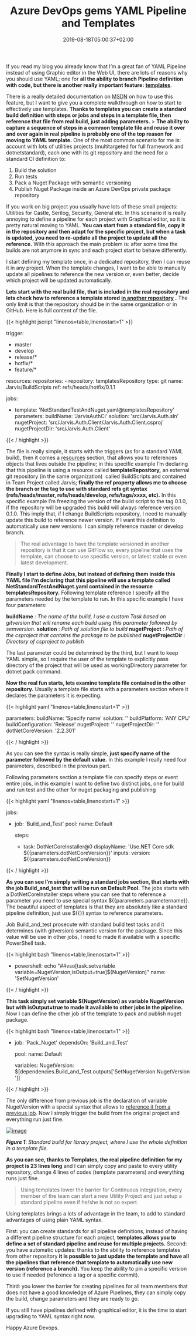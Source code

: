 ﻿---
title: "Azure DevOps gems YAML Pipeline and Templates"
description: ""
date: 2019-08-18T05:00:37+02:00
draft: false
tags: [Azure Pipelines,build,Continuos Integration]
categories: [Azure DevOps]
---
If you read my blog you already know that I’m a great fan of YAML Pipeline instead of using Graphic editor in the Web UI, there are lots of reasons why you should use YAML; one for  **all the ability to branch Pipeline definition with code, but there is another really important feature:** [**templates**](https://docs.microsoft.com/en-us/azure/devops/pipelines/process/templates?view=azure-devops).

There is a really detailed documentation on [MSDN](https://docs.microsoft.com/en-us/azure/devops/pipelines/process/templates?view=azure-devops) on how to use this feature, but I want to give you a complete walkthrough on how to start to effectively use templates. **Thanks to templates you can create a standard build definition with steps or jobs and steps in a template file, then reference that file from real build, just adding parameters.** >  **The ability to capture a sequence of steps in a common template file and reuse it over and over again in real pipeline is probably one of the top reason for moving to YAML template.** One of the most common scenario for me is: account with lots of utilities projects (multitargeted for full framework and dotnetstandard), each one with its git repository and the need for a standard CI definition to:

1) Build the solution  
2) Run tests  
3) Pack a Nuget Package with semantic versioning  
4) Publish Nuget Package inside an Azure DevOps private package repository

If you work on big project you usually have lots of these small projects: Utilities for Castle, Serilog, Security, General etc. In this scenario it is really annoying to define a pipeline for each project with Graphical editor, so it is pretty natural moving to YAML.  **You can start from a standard file, copy it in the repository and then adapt for the specific project, but when a task is updated, you need to re-update all the project to update all the reference.** With this approach the main problem is: after some time the builds are not anymore in sync and each project start to behave differently.

I start defining my template once, in a dedicated repository, then I can reuse it in any project. When the template changes, I want to be able to manually update all pipelines to reference the new version or, even better, decide which project will be updated automatically.

 **Lets start with the real build file, that is included in the real repository and lets check how to reference a template stored** [**in another repository**](https://docs.microsoft.com/en-us/azure/devops/pipelines/process/templates?view=azure-devops#using-other-repositories) **.** The only limit is that the repository should be in the same organization or in GitHub. Here is full content of the file.

{{< highlight jscript "linenos=table,linenostart=1" >}}


trigger:
- master
- develop
- release/*
- hotfix/*
- feature/*

resources:
  repositories:
    - repository: templatesRepository
      type: git
      name: Jarvis/BuildScripts
      ref: refs/heads/hotfix/0.1.1

jobs:

- template: 'NetStandardTestAndNuget.yaml@templatesRepository'
  parameters:
    buildName: 'JarvisAuthCi'
    solution: 'src/Jarvis.Auth.sln'
    nugetProject: 'src/Jarvis.Auth.Client/Jarvis.Auth.Client.csproj'
    nugetProjectDir: 'src/Jarvis.Auth.Client'

{{< / highlight >}}

The file is really simple, it starts with the triggers (as for a standard YAML build), then it comes a [resources](https://docs.microsoft.com/en-us/azure/devops/pipelines/process/resources?view=azure-devops) section, that allows you to references objects that lives outside the pipeline; in this specific example I’m declaring that this pipeline is using a resource called  **templateRepository,** an external git repository (in the same organization)  called BuildScripts and contained in Team Project called Jarvis;  **finally the ref property allows me to choose the branch or the tag to use with standard refs git syntax (refs/heads/master, refs/heads/develop, refs/tags/xxxx, etc).** In this specific example I’m freezing the version of the build script to the tag 0.1.0, if the repository will be upgraded this build will always reference version 0.1.0. This imply that, if I change BuildScripts repository, I need to manually update this build to reference newer version. If I want this definition to automatically use new versions  I can simply reference master or develop branch.

> The real advantage to have the template versioned in another repository is that it can use GitFlow so, every pipeline that uses the template, can choose to use specific version, or latest stable or even latest development.

 **Finally I start to define Jobs, but instead of defining them inside this YAML file I’m declaring that this pipeline will use a template called NetStandardTestAndNuget.yaml contained in the resource templatesRepository.** Following template reference I specify all the parameters needed by the template to run. In this specific example I have four parameters:

 **buildName** : *The name of the build, I use a custom Task based on gitversion that will rename each build using this parameter followed by semversion.* **solution** : *Path of solution file to build* **nugetProject** : *Path of the csproject that contains the package to be published* **nugetProjectDir** : *Directory of csproject to publish*

The last parameter could be determined by the third, but I want to keep YAML simple, so I require the user of the template to explicitly pass directory of the project that will be used as workingDirectory parameter for dotnet pack command.

 **Now the real fun starts, lets examine template file contained in the other repository.** Usually a template file starts with a parameters section where it declares the parameters it is expecting.

{{< highlight yaml "linenos=table,linenostart=1" >}}


parameters:
  buildName: 'Specify name'
  solution: ''
  buildPlatform: 'ANY CPU'
  buildConfiguration: 'Release'
  nugetProject: ''
  nugetProjectDir: ''
  dotNetCoreVersion: '2.2.301'

{{< / highlight >}}

As you can see the syntax is really simple,  **just specify name of the parameter followed by the default value.** In this example I really need four parameters, described in the previous part.

Following parameters section a template file can specify steps or event entire jobs, in this example I want to define two distinct jobs, one for build and run test and the other for nuget packaging and publishing

{{< highlight yaml "linenos=table,linenostart=1" >}}


jobs:

- job: 'Build_and_Test'
  pool:
    name: Default

  steps:
  - task: DotNetCoreInstaller@0
    displayName: 'Use.NET Core sdk ${{parameters.dotNetCoreVersion}}'
    inputs:
      version: ${{parameters.dotNetCoreVersion}}

{{< / highlight >}}

 **As you can see I’m simply writing a standard jobs section, that starts with the job Build\_and\_test that will be run on Default Pool.** The jobs starts with a DotNetCoreInstaller steps where you can see that to reference a parameter you need to use special syntax ${{parameters.parametername}}. The beautiful aspect of templates is that they are absolutely like a standard pipeline definition, just use ${{}} syntax to reference parameters.

Job Build\_and\_test prosecute with standard build test tasks and it determines (with gitversion) semantic version for the package. Since this value will be use in other jobs, I need to made it available with a specific PowerShell task.

{{< highlight bash "linenos=table,linenostart=1" >}}


  - powershell: echo "##vso[task.setvariable variable=NugetVersion;isOutput=true]$(NugetVersion)"
    name: 'SetNugetVersion'

{{< / highlight >}}

 **This task simply set variable $(NugetVersion) as variable NugetVersion but with isOutput=true to made it available to other jobs in the pipeline.** Now I can define the other job of the template to pack and publish nuget package.

{{< highlight bash "linenos=table,linenostart=1" >}}


- job: 'Pack_Nuget'
  dependsOn: 'Build_and_Test'

  pool:
    name: Default

  variables:
    NugetVersion: $[dependencies.Build_and_Test.outputs['SetNugetVersion.NugetVersion']]

{{< / highlight >}}

The only difference from previous job is the declaration of variable NugetVersion with a special syntax that allows to [reference it from a previous job](https://docs.microsoft.com/en-us/azure/devops/pipelines/process/variables?view=azure-devops&amp;tabs=yaml%2Cbatch#set-in-script). Now I simply trigger the build from the original project and everything run just fine.

[![image](http://www.codewrecks.com/blog/wp-content/uploads/2019/08/image_thumb.png "image")](http://www.codewrecks.com/blog/wp-content/uploads/2019/08/image.png)

 ***Figure 1***: *Standard build for library project, where I use the whole definition in a template file.*

 **As you can see, thanks to Templates, the real pipeline definition for my project is 23 lines long** and I can simply copy and paste to every utility repository, change 4 lines of codes (template parameters) and everything runs just fine.

> Using templates lower the barrier for Continuous integration, every member of the team can start a new Utility Project and just setup a standard pipeline even if he/she is not so expert.

Using templates brings a lots of advantage in the team, to add to standard advantages of using plain YAML syntax.

First: you can create standards for all pipeline definitions, instead of having a different pipeline structure for each project,  **templates allows you to define a set of standard pipeline and reuse for multiple projects.** Second: you have automatic updates: thanks to the ability to reference templates from other repository  **it is possible to just update the template and have all the pipelines that reference that template to automatically use new version (reference a branch).** You keep the ability to pin a specific version to use if needed (reference a tag or a specific commit).

Third: you lower the barrier for creating pipelines for all team members that does not have a good knowledge of Azure Pipelines, they can simply copy the build, change parameters and they are ready to go.

If you still have pipelines defined with graphical editor, it is the time to start upgrading to YAML syntax right now.

Happy Azure Devops.
